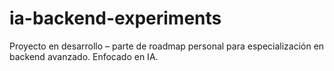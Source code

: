# ia-backend-experiments
 
Proyecto en desarrollo – parte de roadmap personal para especialización en backend avanzado.
Enfocado en IA.
